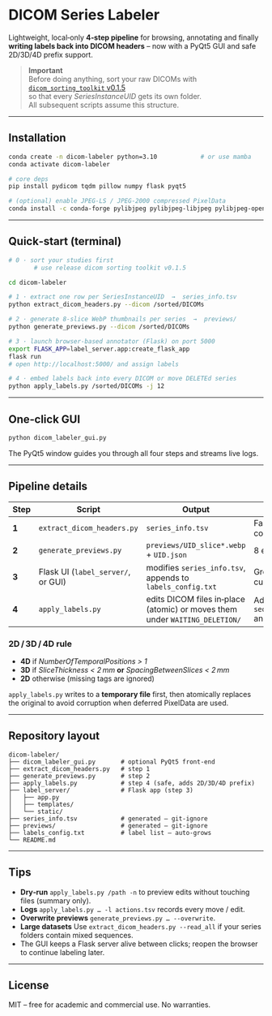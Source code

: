 # DICOM Series Labeler

Lightweight, local‑only **4‑step pipeline** for browsing, annotating and finally
**writing labels back into DICOM headers** – now with a PyQt5 GUI and safe
2D/3D/4D prefix support.

> **Important**  
> Before doing anything, sort your raw DICOMs with  
> [`dicom_sorting_toolkit` v0.1.5](https://github.com/navalpablo/dicom_sorting_toolkit)  
> so that every *SeriesInstanceUID* gets its own folder.  
> All subsequent scripts assume this structure.

---

## Installation

```bash
conda create -n dicom-labeler python=3.10            # or use mamba
conda activate dicom-labeler

# core deps
pip install pydicom tqdm pillow numpy flask pyqt5

# (optional) enable JPEG‑LS / JPEG‑2000 compressed PixelData
conda install -c conda-forge pylibjpeg pylibjpeg-libjpeg pylibjpeg-openjpeg
```

---

## Quick‑start (terminal)

```bash
# 0 · sort your studies first
       # use release dicom sorting toolkit v0.1.5

cd dicom-labeler

# 1 · extract one row per SeriesInstanceUID  →  series_info.tsv
python extract_dicom_headers.py --dicom /sorted/DICOMs

# 2 · generate 8‑slice WebP thumbnails per series  →  previews/
python generate_previews.py --dicom /sorted/DICOMs

# 3 · launch browser‑based annotator (Flask) on port 5000
export FLASK_APP=label_server.app:create_flask_app
flask run
# open http://localhost:5000/ and assign labels

# 4 · embed labels back into every DICOM or move DELETEd series
python apply_labels.py /sorted/DICOMs -j 12
```

---

## One‑click GUI

```bash
python dicom_labeler_gui.py
```

The PyQt5 window guides you through all four steps and streams live logs.

---

## Pipeline details

| Step | Script | Output | Notes |
|------|--------|--------|-------|
| **1** | `extract_dicom_headers.py` | `series_info.tsv` | Fast header sweep, preserves existing Annotation column, infers plane orientation |
| **2** | `generate_previews.py` | `previews/UID_slice*.webp` + `UID.json` | 8 evenly‑spaced slices, intensity‑windowed |
| **3** | Flask UI (`label_server/`, or GUI) | modifies `series_info.tsv`, appends to `labels_config.txt` | Groups series by StudyUID; dropdown remembers custom labels |
| **4** | `apply_labels.py` | edits DICOM files in‑place (atomic) or moves them under `WAITING_DELETION/` | Adds prefix `seq_{annotation}_acq_{2D/3D/4D}_plane_{plane}___` and keeps total length ≤ 64 bytes |

### 2D / 3D / 4D rule

* **4D** if *NumberOfTemporalPositions > 1*  
* **3D** if *SliceThickness < 2 mm* **or** *SpacingBetweenSlices < 2 mm*  
* **2D** otherwise (missing tags are ignored)

`apply_labels.py` writes to a **temporary file** first, then atomically
replaces the original to avoid corruption when deferred PixelData are used.

---

## Repository layout

```
dicom-labeler/
├── dicom_labeler_gui.py       # optional PyQt5 front‑end
├── extract_dicom_headers.py   # step 1
├── generate_previews.py       # step 2
├── apply_labels.py            # step 4 (safe, adds 2D/3D/4D prefix)
├── label_server/              # Flask app (step 3)
│   ├── app.py
│   ├── templates/
│   └── static/
├── series_info.tsv            # generated – git‑ignore
├── previews/                  # generated – git‑ignore
├── labels_config.txt          # label list – auto‑grows
└── README.md
```

---

## Tips

* **Dry‑run** `apply_labels.py /path -n` to preview edits without touching
  files (summary only).
* **Logs** `apply_labels.py … -l actions.tsv` records every move / edit.
* **Overwrite previews** `generate_previews.py … --overwrite`.
* **Large datasets** Use `extract_dicom_headers.py --read_all` if your
  series folders contain mixed sequences.
* The GUI keeps a Flask server alive between clicks; reopen the browser
  to continue labeling later.

---

## License

MIT – free for academic and commercial use.  No warranties.
